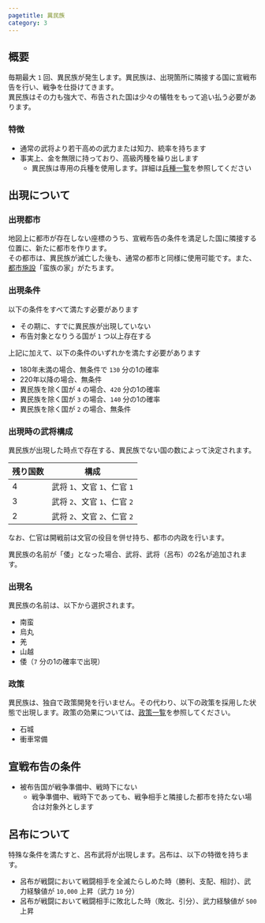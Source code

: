 ```yaml
---
pagetitle: 異民族
category: 3
---
```


## 概要

毎期最大 `1` 回、異民族が発生します。異民族は、出現箇所に隣接する国に宣戦布告を行い、戦争を仕掛けてきます。  
異民族はその力も強大で、布告された国は少々の犠牲をもって追い払う必要があります。

### 特徴

* 通常の武将より若干高めの武力または知力、統率を持ちます
* 事実上、金を無限に持っており、高級丙種を繰り出します
  * 異民族は専用の兵種を使用します。詳細は[兵種一覧](dip-soldiers.html)を参照してください

## 出現について

### 出現都市

地図上に都市が存在しない座標のうち、宣戦布告の条件を満足した国に隣接する位置に、新たに都市を作ります。  
その都市は、異民族が滅亡した後も、通常の都市と同様に使用可能です。また、[都市施設](dom-townbuilding.html)「蛮族の家」がたちます。

### 出現条件

以下の条件をすべて満たす必要があります

* その期に、すでに異民族が出現していない
* 布告対象となりうる国が `1` つ以上存在する

上記に加えて、以下の条件のいずれかを満たす必要があります

* 180年未満の場合、無条件で `130` 分の1の確率
* 220年以降の場合、無条件
* 異民族を除く国が `4` の場合、`420` 分の1の確率
* 異民族を除く国が `3` の場合、`140` 分の1の確率
* 異民族を除く国が `2` の場合、無条件

### 出現時の武将構成

異民族が出現した時点で存在する、異民族でない国の数によって決定されます。

| 残り国数 | 構成 |
| -- | -- |
| 4 | 武将 `1`、文官 `1`、仁官 `1` |
| 3 | 武将 `2`、文官 `1`、仁官 `2` |
| 2 | 武将 `2`、文官 `2`、仁官 `2` |

なお、仁官は開戦前は文官の役目を併せ持ち、都市の内政を行います。

異民族の名前が「倭」となった場合、武将、武将（呂布）の2名が追加されます。

### 出現名

異民族の名前は、以下から選択されます。

* 南蛮
* 烏丸
* 羌
* 山越
* 倭（`7` 分の1の確率で出現）

### 政策

異民族は、独自で政策開発を行いません。その代わり、以下の政策を採用した状態で出現します。政策の効果については、[政策一覧](dom-policies.html)を参照してください。

* 石城
* 衝車常備

## 宣戦布告の条件

* 被布告国が戦争準備中、戦時下にない
  * 戦争準備中、戦時下であっても、戦争相手と隣接した都市を持たない場合は対象外とします

## 呂布について

特殊な条件を満たすと、呂布武将が出現します。呂布は、以下の特徴を持ちます。

* 呂布が戦闘において戦闘相手を全滅たらしめた時（勝利、支配、相討）、武力経験値が `10,000` 上昇（武力 `10` 分）
* 呂布が戦闘において戦闘相手に敗北した時（敗北、引分）、武力経験値が `500` 上昇
